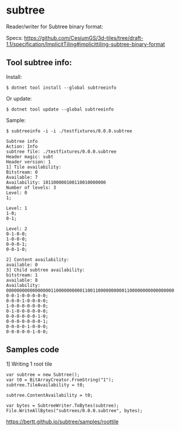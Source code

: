 # subtree

Reader/writer for Subtree binary format:

Specs: https://github.com/CesiumGS/3d-tiles/tree/draft-1.1/specification/ImplicitTiling#implicittiling-subtree-binary-format


## Tool subtree info:

Install:

```
$ dotnet tool install --global subtreeinfo
```

Or update:

```
$ dotnet tool update --global subtreeinfo
```

Sample:


```
$ subtreeinfo -i -i ./testfixtures/0.0.0.subtree

Subtree info
Action: Info
subtree file: ./testfixtures/0.0.0.subtree
Header magic: subt
Header version: 1
1] Tile availability:
Bitstream: 0
Available: 7
Availability: 101100000100110010000000
Number of levels: 3
Level: 0
1;

Level: 1
1-0;
0-1;

Level: 2
0-1-0-0;
1-0-0-0;
0-0-0-1;
0-0-1-0;

2] Content availability:
available: 0
3] Child subtree availability:
bitstream: 1
available: 8
Availability: 0000000000000000011000000000011001100000000001100000000000000000
0-0-1-0-0-0-0-0;
0-0-0-1-0-0-0-0;
1-0-0-0-0-0-0-0;
0-1-0-0-0-0-0-0;
0-0-0-0-0-0-1-0;
0-0-0-0-0-0-0-1;
0-0-0-0-1-0-0-0;
0-0-0-0-0-1-0-0;
```







## Samples code 

1] Writing 1 root tile

```
var subtree = new Subtree();
var t0 = BitArrayCreator.FromString("1");
subtree.TileAvailability = t0;

subtree.ContentAvailability = t0;

var bytes = SubtreeWriter.ToBytes(subtree);
File.WriteAllBytes("subtrees/0.0.0.subtree", bytes);
```

https://bertt.github.io/subtree/samples/roottile


